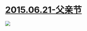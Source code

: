  # [2015.06.21-父亲节](http://www.bilibili.com/topic/v2/722.html)

![](https://bilicoverimg.github.io/2015/2015.06.21-父亲节.jpg )
